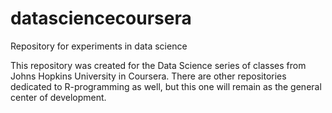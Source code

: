 datasciencecoursera
===================

Repository for experiments in data science

This repository was created for the Data Science series of classes from Johns Hopkins University in Coursera. There are other repositories dedicated to R-programming as well, but this one will remain as the general center of development.

